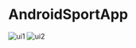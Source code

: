 # AndroidSportApp
![ui1](https://cloud.githubusercontent.com/assets/11061511/15700769/be42532c-27de-11e6-96e7-37fa4476feed.png)
![ui2](https://cloud.githubusercontent.com/assets/11061511/15700771/bf28b4de-27de-11e6-9188-883f3cfa6c8d.png)
